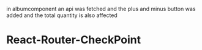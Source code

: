 in albumcomponent an api was fetched
and the plus and minus button was added and the total quantity is also affected 
# React-Router-CheckPoint
